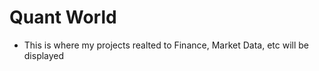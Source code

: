  # Quant World 
 
 - This is where my projects realted to Finance, Market Data, etc will be displayed
